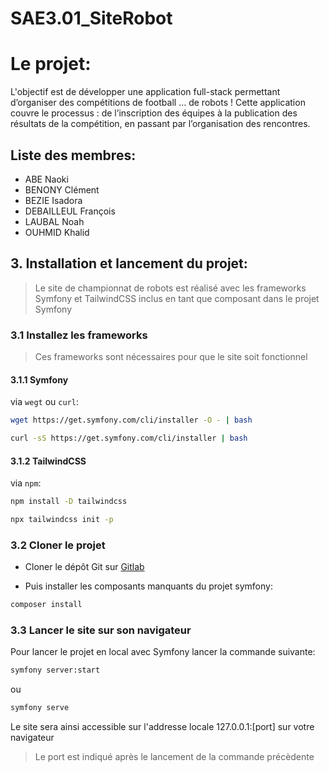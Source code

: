# SAE3.01_SiteRobot

# Le projet:
L'objectif est de développer une application full-stack permettant
d’organiser des compétitions de football … de robots !
Cette application couvre le processus : de l’inscription des
équipes à la publication des résultats de la compétition, en
passant par l’organisation des rencontres.

## Liste des membres:
- ABE Naoki
- BENONY Clément
- BEZIE Isadora
- DEBAILLEUL François
- LAUBAL Noah
- OUHMID Khalid

## 3. Installation et lancement du projet:

> Le site de championnat de robots est réalisé avec les frameworks Symfony et TailwindCSS inclus en tant que composant dans le projet Symfony

### 3.1 Installez les frameworks

> Ces frameworks sont nécessaires pour que le site soit fonctionnel

#### 3.1.1 Symfony

 via `wegt` ou `curl`:

```bash
wget https://get.symfony.com/cli/installer -O - | bash

curl -sS https://get.symfony.com/cli/installer | bash
```

#### 3.1.2 TailwindCSS

via `npm`:

```bash
npm install -D tailwindcss
```

```bash
npx tailwindcss init -p
```

### 3.2 Cloner le projet


- Cloner le dépôt Git sur [Gitlab](git@gitlab-ce.iut.u-bordeaux.fr:cbenony/sae3.01_siterobot.git)

- Puis installer les composants manquants du projet symfony:

```bash
composer install
```

### 3.3 Lancer le site sur son navigateur

Pour lancer le projet en local avec Symfony lancer la commande suivante:

```bash
symfony server:start
```

ou 

```bash
symfony serve
```

Le site sera ainsi accessible sur l'addresse locale 127.0.0.1:[port] sur votre navigateur

> Le port est indiqué après le lancement de la commande précèdente
